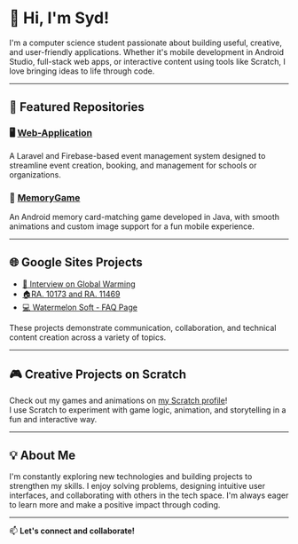 # 👋 Hi, I'm Syd!

I'm a computer science student passionate about building useful, creative, and user-friendly applications. Whether it's mobile development in Android Studio, full-stack web apps, or interactive content using tools like Scratch, I love bringing ideas to life through code.

---

## 🚀 Featured Repositories

### 🖥️ [Web-Application](https://github.com/sydgermination/Web-Application)  
A Laravel and Firebase-based event management system designed to streamline event creation, booking, and management for schools or organizations.

### 🧠 [MemoryGame](https://github.com/sydgermination/MemoryGame)  
An Android memory card-matching game developed in Java, with smooth animations and custom image support for a fun mobile experience.

---

## 🌐 Google Sites Projects

- [🎤 Interview on Global Warming](https://sites.google.com/view/how-to-alleviate-globalwarming/interview?authuser=1)  
- [🏠RA. 10173 and RA. 11469](https://sites.google.com/view/group7hahahahello/home?authuser=1)  
- [💻 Watermelon Soft - FAQ Page](https://sites.google.com/view/watermelon-soft-torena/faq?authuser=1)  

These projects demonstrate communication, collaboration, and technical content creation across a variety of topics.

---

## 🎮 Creative Projects on Scratch

Check out my games and animations on [my Scratch profile](https://scratch.mit.edu/users/sydgermination/)!  
I use Scratch to experiment with game logic, animation, and storytelling in a fun and interactive way.

---

## 💡 About Me

I'm constantly exploring new technologies and building projects to strengthen my skills. I enjoy solving problems, designing intuitive user interfaces, and collaborating with others in the tech space. I'm always eager to learn more and make a positive impact through coding.

---

📫 **Let's connect and collaborate!**

